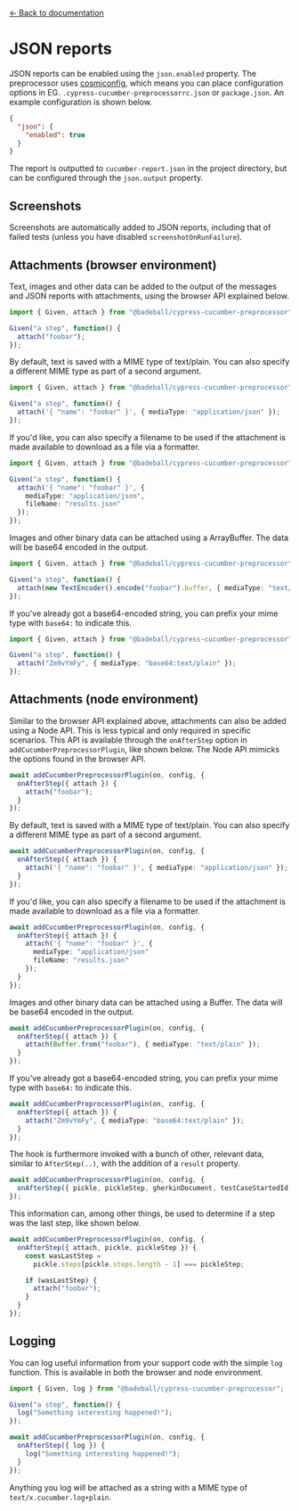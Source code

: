 [← Back to documentation](readme.md)

# JSON reports

JSON reports can be enabled using the `json.enabled` property. The preprocessor uses [cosmiconfig](https://github.com/davidtheclark/cosmiconfig), which means you can place configuration options in EG. `.cypress-cucumber-preprocessorrc.json` or `package.json`. An example configuration is shown below.

```json
{
  "json": {
    "enabled": true
  }
}
```

The report is outputted to `cucumber-report.json` in the project directory, but can be configured through the `json.output` property.

## Screenshots

Screenshots are automatically added to JSON reports, including that of failed tests (unless you have disabled `screenshotOnRunFailure`).

## Attachments (browser environment)

Text, images and other data can be added to the output of the messages and JSON reports with attachments, using the browser API explained below.

```ts
import { Given, attach } from "@badeball/cypress-cucumber-preprocessor";

Given("a step", function() {
  attach("foobar");
});
```

By default, text is saved with a MIME type of text/plain. You can also specify a different MIME type as part of a second argument.

```ts
import { Given, attach } from "@badeball/cypress-cucumber-preprocessor";

Given("a step", function() {
  attach('{ "name": "foobar" }', { mediaType: "application/json" });
});
```

If you'd like, you can also specify a filename to be used if the attachment is made available to download as a file via a formatter.

```ts
import { Given, attach } from "@badeball/cypress-cucumber-preprocessor";

Given("a step", function() {
  attach('{ "name": "foobar" }', {
    mediaType: "application/json",
    fileName: "results.json"
  });
});
```

Images and other binary data can be attached using a ArrayBuffer. The data will be base64 encoded in the output.

```ts
import { Given, attach } from "@badeball/cypress-cucumber-preprocessor";

Given("a step", function() {
  attach(new TextEncoder().encode("foobar").buffer, { mediaType: "text/plain" });
});
```

If you've already got a base64-encoded string, you can prefix your mime type with `base64:` to indicate this.

```ts
import { Given, attach } from "@badeball/cypress-cucumber-preprocessor";

Given("a step", function() {
  attach("Zm9vYmFy", { mediaType: "base64:text/plain" });
});
```

## Attachments (node environment)

Similar to the browser API explained above, attachments can also be added using a Node API. This is less typical and only required in specific scenarios. This API is available through the `onAfterStep` option in `addCucumberPreprocessorPlugin`, like shown below. The Node API mimicks the options found in the browser API.

```ts
await addCucumberPreprocessorPlugin(on, config, {
  onAfterStep({ attach }) {
    attach("foobar");
  }
});
```

By default, text is saved with a MIME type of text/plain. You can also specify a different MIME type as part of a second argument.

```ts
await addCucumberPreprocessorPlugin(on, config, {
  onAfterStep({ attach }) {
    attach('{ "name": "foobar" }', { mediaType: "application/json" });
  }
});
```

If you'd like, you can also specify a filename to be used if the attachment is made available to download as a file via a formatter.

```ts
await addCucumberPreprocessorPlugin(on, config, {
  onAfterStep({ attach }) {
    attach('{ "name": "foobar" }', {
      mediaType: "application/json"
      fileName: "results.json"
    });
  }
});
```

Images and other binary data can be attached using a Buffer. The data will be base64 encoded in the output.

```ts
await addCucumberPreprocessorPlugin(on, config, {
  onAfterStep({ attach }) {
    attach(Buffer.from("foobar"), { mediaType: "text/plain" });
  }
});
```

If you've already got a base64-encoded string, you can prefix your mime type with `base64:` to indicate this.

```ts
await addCucumberPreprocessorPlugin(on, config, {
  onAfterStep({ attach }) {
    attach("Zm9vYmFy", { mediaType: "base64:text/plain" });
  }
});
```

The hook is furthermore invoked with a bunch of other, relevant data, similar to `AfterStep(..)`, with the addition of a `result` property.

```ts
await addCucumberPreprocessorPlugin(on, config, {
  onAfterStep({ pickle, pickleStep, gherkinDocument, testCaseStartedId, testStepId, result }) {}
});
```

This information can, among other things, be used to determine if a step was the last step, like shown below.

```ts
await addCucumberPreprocessorPlugin(on, config, {
  onAfterStep({ attach, pickle, pickleStep }) {
    const wasLastStep =
      pickle.steps[pickle.steps.length - 1] === pickleStep;

    if (wasLastStep) {
      attach("foobar");
    }
  }
});
```

## Logging

You can log useful information from your support code with the simple `log` function. This is available in both the browser and node environment.

```ts
import { Given, log } from "@badeball/cypress-cucumber-preprocessor";

Given("a step", function() {
  log("Something interesting happened!");
});
```

```ts
await addCucumberPreprocessorPlugin(on, config, {
  onAfterStep({ log }) {
    log("Something interesting happened!");
  }
});
```

Anything you log will be attached as a string with a MIME type of `text/x.cucumber.log+plain`.
